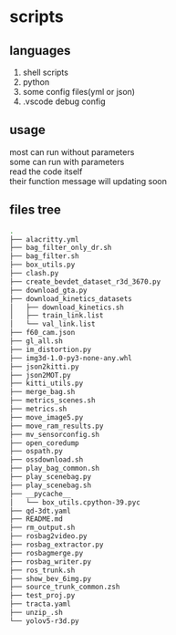 # scripts

## languages
1. shell scripts
2. python
3. some config files(yml or json)
4. .vscode debug config

## usage
most can run without parameters  
some can run with parameters  
read the code itself  
their function message will updating soon  

## files tree
```bash
.
├── alacritty.yml
├── bag_filter_only_dr.sh
├── bag_filter.sh
├── box_utils.py
├── clash.py
├── create_bevdet_dataset_r3d_3670.py
├── download_gta.py
├── download_kinetics_datasets
│   ├── download_kinetics.sh
│   ├── train_link.list
│   └── val_link.list
├── f60_cam.json
├── gl_all.sh
├── im_distortion.py
├── img3d-1.0-py3-none-any.whl
├── json2kitti.py
├── json2MOT.py
├── kitti_utils.py
├── merge_bag.sh
├── metrics_scenes.sh
├── metrics.sh
├── move_image5.py
├── move_ram_results.py
├── mv_sensorconfig.sh
├── open_coredump
├── ospath.py
├── ossdownload.sh
├── play_bag_common.sh
├── play_scenebag.py
├── play_scenebag.sh
├── __pycache__
│   └── box_utils.cpython-39.pyc
├── qd-3dt.yaml
├── README.md
├── rm_output.sh
├── rosbag2video.py
├── rosbag_extractor.py
├── rosbagmerge.py
├── rosbag_writer.py
├── ros_trunk.sh
├── show_bev_6img.py
├── source_trunk_common.zsh
├── test_proj.py
├── tracta.yaml
├── unzip_.sh
└── yolov5-r3d.py
```

